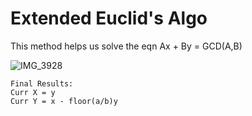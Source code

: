 # Extended Euclid's Algo

This method helps us solve the eqn Ax + By = GCD(A,B)

![IMG_3928](https://user-images.githubusercontent.com/110938199/186660385-754eb2b3-35a6-4d9e-87e6-64f78025f6e0.jpeg)


```
Final Results:
Curr X = y
Curr Y = x - floor(a/b)y
```
